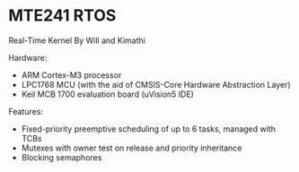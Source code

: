 # MTE241 RTOS
Real-Time Kernel
By Will and Kimathi

Hardware:
- ARM Cortex-M3 processor
- LPC1768 MCU (with the aid of CMSIS-Core Hardware Abstraction Layer)
- Keil MCB 1700 evaluation board (uVision5 IDE)

Features:
- Fixed-priority preemptive scheduling of up to 6 tasks, managed with TCBs
- Mutexes with owner test on release and priority inheritance
- Blocking semaphores

